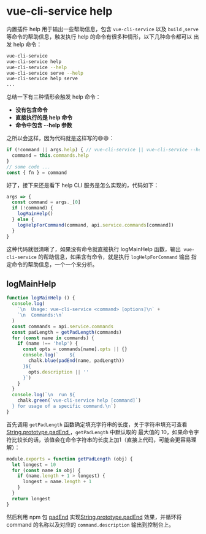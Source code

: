 # vue-cli-service help

内置插件 help 用于输出一些帮助信息，包含 `vue-cli-service` 以及 `build` ,`serve` 等命令的帮助信息，触发执行 help 的命令有很多种情形，以下几种命令都可以
出发 help 命令：

```bash
vue-cli-service
vue-cli-service help
vue-cli-service --help
vue-cli-service serve --help
vue-cli-service help serve
...
```
总结一下有三种情形会触发 help 命令：
* **没有包含命令**
* **直接执行的是 help 命令**
* **命令中包含 --help 参数**

 之所以会这样，因为代码就是这样写的😄😄：
```js
if (!command || args.help) { // vue-cli-service || vue-cli-service --help
  command = this.commands.help
}
// some code ...
const { fn } = command
```
好了，接下来还是看下 help CLI 服务是怎么实现的，代码如下：

```js
args => {
  const command = args._[0]
  if (!command) {
    logMainHelp()
  } else {
    logHelpForCommand(command, api.service.commands[command])
  }
}
```
这种代码就很清晰了，如果没有命令就直接执行 logMainHelp 函数，输出` vue-cli-service` 的帮助信息，如果含有命令，就是执行 `logHelpForCommand` 输出
指定命令的帮助信息，一个一个来分析。

## logMainHelp

```js
function logMainHelp () {
  console.log(
    `\n  Usage: vue-cli-service <command> [options]\n` +
    `\n  Commands:\n`
  )
  const commands = api.service.commands
  const padLength = getPadLength(commands)
  for (const name in commands) {
    if (name !== 'help') {
      const opts = commands[name].opts || {}
      console.log(`    ${
        chalk.blue(padEnd(name, padLength))
      }${
        opts.description || ''
      }`)
    }
  }
  console.log(`\n  run ${
    chalk.green(`vue-cli-service help [command]`)
  } for usage of a specific command.\n`)
}
```
首先调用 `getPadLength` 函数确定填充字符串的长度，关于字符串填充可查看[String.prototype.padEnd
](https://developer.mozilla.org/en-US/docs/Web/JavaScript/Reference/Global_Objects/String/padEnd)，`getPadLength` 中默认取的
最大值的 10，如果命令字符比较长的话，该值会在命令字符串的长度上加1（直接上代码，可能会更容易理解）：

```js
module.exports = function getPadLength (obj) {
  let longest = 10
  for (const name in obj) {
    if (name.length + 1 > longest) {
      longest = name.length + 1
    }
  }
  return longest
}

```
然后利用 npm 包 [padEnd](https://github.com/es-shims/String.prototype.padEnd)
实现[String.prototype.padEnd](https://developer.mozilla.org/en-US/docs/Web/JavaScript/Reference/Global_Objects/String/padEnd)
效果，并循环将 command 的名称以及对应的 `command.description` 输出到控制台上。

